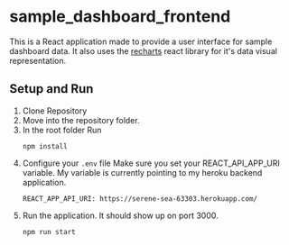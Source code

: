 # sample_dashboard_frontend

This is a React application made to provide a user interface for sample dashboard data.
It also uses the [recharts](https://recharts.org/en-US/) react library for it's data visual representation.

## Setup and Run

1. Clone Repository
2. Move into the repository folder.
3. In the root folder Run
    ```
    npm install
    ```
4. Configure your `.env` file
    Make sure you set your REACT_API_APP_URI variable.
    My variable is currently pointing to my heroku backend application.
    ```
    REACT_APP_API_URI: https://serene-sea-63303.herokuapp.com/
    ```
5. Run the application. It should show up on port 3000.
    ```
    npm run start
    ```
